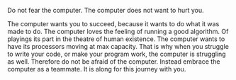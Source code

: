 Do not fear the computer.
The computer does not want to hurt you.

The computer wants you to succeed, because it wants to do what it was made to do. The computer loves the feeling of running a good algorithm. Of playings its part in the theatre of human existence. The computer wants to have its processors moving at max capacity. That is why when you struggle to write your code, or make your program work, the computer is struggling as well. Therefore do not be afraid of the computer. Instead embrace the computer as a teammate. It is along for this journey with you.